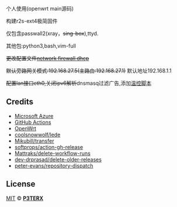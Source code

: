 个人使用(openwrt main源码)

构建r2s-ext4极简固件

仅包含passwall2(xray，~~sing-box~~),ttyd.

其他包:python3,bash,vim-full

~~更改配置文件[network firewall dhcp](https://github.com/yoier/r2s-firmware-build/tree/main/files/etc/config)~~

~~默认旁路网关模式:192.168.27.5(主路由:192.168.27.1)~~
默认地址192.168.1.1

~~配置lan接口eth0,关闭ipv6解析~~dnsmasq过滤广告,添加[温控脚本](https://github.com/friendlyarm/friendlywrt/tree/e1fb88ff29bcf634c875b94a9026565c7780149f/target/linux/rockchip-rk3328/base-files/usr/bin)

## Credits

- [Microsoft Azure](https://azure.microsoft.com)
- [GitHub Actions](https://github.com/features/actions)
- [OpenWrt](https://github.com/openwrt/openwrt)
- [coolsnowwolf/lede](https://github.com/coolsnowwolf/lede)
- [Mikubill/transfer](https://github.com/Mikubill/transfer)
- [softprops/action-gh-release](https://github.com/softprops/action-gh-release)
- [Mattraks/delete-workflow-runs](https://github.com/Mattraks/delete-workflow-runs)
- [dev-drprasad/delete-older-releases](https://github.com/dev-drprasad/delete-older-releases)
- [peter-evans/repository-dispatch](https://github.com/peter-evans/repository-dispatch)

## License

[MIT](https://github.com/P3TERX/Actions-OpenWrt/blob/main/LICENSE) © [**P3TERX**](https://p3terx.com)
